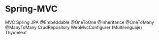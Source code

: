 # Spring-MVC

MVC Spring
JPA
  @Embeddable
  @OneToOne
  @Inheritance
  @OneToMany
  @ManyToMany
CrudRepository
WebMvcConfigurer (Multilenguaje)
Thymeleaf
